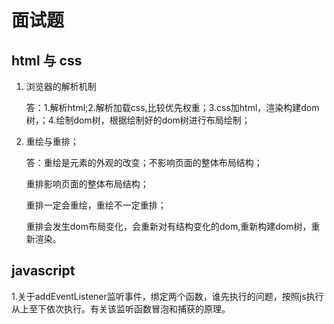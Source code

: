 # 面试题

##  html 与 css

  1. 浏览器的解析机制
    
      答：1.解析html;2.解析加载css,比较优先权重；3.css加html，渲染构建dom树，；4.绘制dom树，根据绘制好的dom树进行布局绘制；
   
   2. 重绘与重排；

      答：重绘是元素的外观的改变；不影响页面的整体布局结构；

      重排影响页面的整体布局结构；

      重排一定会重绘，重绘不一定重排；

      重排会发生dom布局变化，会重新对有结构变化的dom,重新构建dom树，重新渲染。 


##  javascript

  1.关于addEventListener监听事件，绑定两个函数，谁先执行的问题，按照js执行从上至下依次执行。有关该监听函数冒泡和捕获的原理。
        <div  id="id1">
        <div  id='id2'></div>
        </div>
            <script>
            // function div1(){
            //  console.info(new Date().getTime()+':','div1')

            // }
            // function div2(){
            //  console.info(new Date().getTime()+':','div2')
                
            // }
    
            var id2 = document.getElementById('id2');
            var id1 = document.getElementById('id1');
            function ad1(){
                console.log('ad1')
            }
            function ad2(){
                console.log('ad2')
            }
            id2.addEventListener('click',ad2,false)
            id1.addEventListener('click',ad1,false)

            事件的监听者；
            </script>


  2. 严格模式 和 非严格模式：

      1.意外的全局变量，没有用var声明；

      2. 变量名重复

      3.内置对象的属性名问题；

      4.eval函数；

      5.8进制字面量的不允许使用；

      6.call/apply/bind方法的第一个参数为undefined时，this为null和undefined；
##  react.js

1.虚拟dom和原生dom的区别；

  

2.生命周期，组件加载完成，会执行哪些生命周期；

componentWillMount(初始化组件只调用一次)--->render(创建虚拟dom,进行diff算法，新的dom树在此处进行，不能更改state)--->componentDidMount(组件渲染之后调用一次)

参数准备(constructor(){state,props})---->即将挂载(componentWillMount)----->虚拟dom计算，diff(render)---->挂载完成(componentDidMount)

